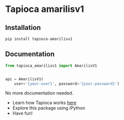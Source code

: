 # Tapioca amarilisv1

## Installation
```
pip install tapioca-amarilisv1
```

## Documentation
``` python
from tapioca_amarilisv1 import AmarilisV1


api = AmarilisV1(
	user='{your-user}', password='{your-password}')

```

No more documentation needed.

- Learn how Tapioca works [here](http://tapioca-wrapper.readthedocs.org/en/stable/quickstart.html)
- Explore this package using iPython
- Have fun!

